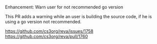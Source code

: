Enhancement: Warn user for not recommended go version

This PR adds a warning while an user is building the source code,
if he is using a go version not recommended.

https://github.com/cs3org/reva/issues/1758
https://github.com/cs3org/reva/pull/1760

